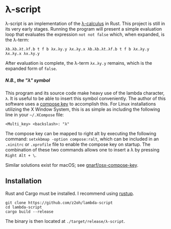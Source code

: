 # λ-script
λ-script is an implementation of the [λ-calculus](https://en.wikipedia.org/wiki/Lambda_calculus) in Rust. This project is still in its very early stages. Running the program will present a simple evaluation loop that evaluates the expression `not not false` which, when expanded, is the λ-term:

```
λb.λb.λt.λf.b t f b λx.λy.y λx.λy.x λb.λb.λt.λf.b t f b λx.λy.y λx.λy.x λx.λy.y
```

After evaluation is complete, the λ-term `λx.λy.y` remains, which is the expanded form of `false`.

##### _N.B._, the "λ" symbol

This program and its source code make heavy use of the lambda character, `λ`. It is useful to be able to insert this symbol conveniently. The author of this software uses a [compose key](https://en.wikipedia.org/wiki/Compose_key) to accomplish this. For Linux installations utilizing the X Window System, this is as simple as including the following line in your `~/.XCompose` file:
```
<Multi_key> <backslash>: "λ"
```
The compose key can be mapped to right alt by executing the following command: `setxkbmap -option compose:ralt`, which can be included in an `.xinitrc` or `.xprofile` file to enable the compose key on startup. The combination of these two commands allows one to insert a λ by pressing `Right Alt + \`.

Similar solutions exist for macOS; see [gnarf/osx-compose-key](https://github.com/gnarf/osx-compose-key).

## Installation

Rust and Cargo must be installed. I recommend using [rustup](https://rustup.rs/).

```
git clone https://github.com/z2oh/lambda-script
cd lambda-script
cargo build --release
```

The binary is then located at `./target/release/λ-script`.
